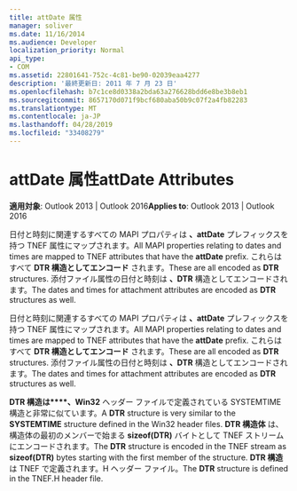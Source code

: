 ```yaml
---
title: attDate 属性
manager: soliver
ms.date: 11/16/2014
ms.audience: Developer
localization_priority: Normal
api_type:
- COM
ms.assetid: 22801641-752c-4c81-be90-02039eaa4277
description: '最終更新日: 2011 年 7 月 23 日'
ms.openlocfilehash: b7c1ce8d0338a2bda63a276628bdd6e8be3b8eb1
ms.sourcegitcommit: 8657170d071f9bcf680aba50b9c07f2a4fb82283
ms.translationtype: MT
ms.contentlocale: ja-JP
ms.lasthandoff: 04/28/2019
ms.locfileid: "33408279"
---
```

# <a name="attdate-attributes"></a><span data-ttu-id="af437-103">attDate 属性</span><span class="sxs-lookup"><span data-stu-id="af437-103">attDate Attributes</span></span>

  
  
<span data-ttu-id="af437-104">**適用対象**: Outlook 2013 | Outlook 2016</span><span class="sxs-lookup"><span data-stu-id="af437-104">**Applies to**: Outlook 2013 | Outlook 2016</span></span> 
  
<span data-ttu-id="af437-105">日付と時刻に関連するすべての MAPI プロパティは **、attDate** プレフィックスを持つ TNEF 属性にマップされます。</span><span class="sxs-lookup"><span data-stu-id="af437-105">All MAPI properties relating to dates and times are mapped to TNEF attributes that have the **attDate** prefix.</span></span> <span data-ttu-id="af437-106">これらはすべて **DTR 構造としてエンコード** されます。</span><span class="sxs-lookup"><span data-stu-id="af437-106">These are all encoded as **DTR** structures.</span></span> <span data-ttu-id="af437-107">添付ファイル属性の日付と時刻は **、DTR** 構造としてエンコードされます。</span><span class="sxs-lookup"><span data-stu-id="af437-107">The dates and times for attachment attributes are encoded as **DTR** structures as well.</span></span> 
  
<span data-ttu-id="af437-108">日付と時刻に関連するすべての MAPI プロパティは **、attDate** プレフィックスを持つ TNEF 属性にマップされます。</span><span class="sxs-lookup"><span data-stu-id="af437-108">All MAPI properties relating to dates and times are mapped to TNEF attributes that have the **attDate** prefix.</span></span> <span data-ttu-id="af437-109">これらはすべて **DTR 構造としてエンコード** されます。</span><span class="sxs-lookup"><span data-stu-id="af437-109">These are all encoded as **DTR** structures.</span></span> <span data-ttu-id="af437-110">添付ファイル属性の日付と時刻は **、DTR** 構造としてエンコードされます。</span><span class="sxs-lookup"><span data-stu-id="af437-110">The dates and times for attachment attributes are encoded as **DTR** structures as well.</span></span> 
  
<span data-ttu-id="af437-111">**DTR 構造は\*\*\*\*、Win32** ヘッダー ファイルで定義されている SYSTEMTIME 構造と非常に似ています。</span><span class="sxs-lookup"><span data-stu-id="af437-111">A **DTR** structure is very similar to the **SYSTEMTIME** structure defined in the Win32 header files.</span></span> <span data-ttu-id="af437-112">**DTR 構造体** は、構造体の最初のメンバーで始まる **sizeof(DTR)** バイトとして TNEF ストリームにエンコードされます。</span><span class="sxs-lookup"><span data-stu-id="af437-112">The **DTR** structure is encoded in the TNEF stream as **sizeof(DTR)** bytes starting with the first member of the structure.</span></span> <span data-ttu-id="af437-113">**DTR 構造** は TNEF で定義されます。H ヘッダー ファイル。</span><span class="sxs-lookup"><span data-stu-id="af437-113">The **DTR** structure is defined in the TNEF.H header file.</span></span> 
  

